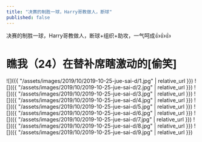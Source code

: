 ```yaml
---
title: "决赛的制胜一球，Harry哥教做人，断球"
published: false
---
```

决赛的制胜一球，Harry哥教做人，断球+组织+助攻，一气呵成👍👍👍

# 瞧我（24）在替补席瞎激动的[偷笑]



![]({{ "/assets/images/2019/10/2019-10-25-jue-sai-d/1.jpg" | relative_url }})
![]({{ "/assets/images/2019/10/2019-10-25-jue-sai-d/2.jpg" | relative_url }})
![]({{ "/assets/images/2019/10/2019-10-25-jue-sai-d/3.jpg" | relative_url }})
![]({{ "/assets/images/2019/10/2019-10-25-jue-sai-d/4.jpg" | relative_url }})
![]({{ "/assets/images/2019/10/2019-10-25-jue-sai-d/5.jpg" | relative_url }})
![]({{ "/assets/images/2019/10/2019-10-25-jue-sai-d/6.jpg" | relative_url }})
![]({{ "/assets/images/2019/10/2019-10-25-jue-sai-d/7.jpg" | relative_url }})
![]({{ "/assets/images/2019/10/2019-10-25-jue-sai-d/8.jpg" | relative_url }})
![]({{ "/assets/images/2019/10/2019-10-25-jue-sai-d/9.jpg" | relative_url }})
